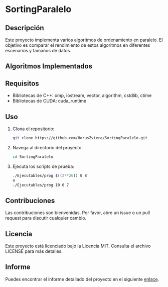 # SortingParalelo

## Descripción

Este proyecto implementa varios algoritmos de ordenamiento en paralelo. El objetivo es comparar el rendimiento de estos algoritmos en diferentes escenarios y tamaños de datos.

## Algoritmos Implementados



## Requisitos

- Bibliotecas de C++: omp, iostream, vector, algorithm, cstdlib, ctime
- Bibliotecas de CUDA: cuda_runtime

## Uso

1. Clona el repositorio:
    ```bash
    git clone https://github.com/HorusZviera/SortingParalelo.git
    ```
2. Navega al directorio del proyecto:
    ```bash
    cd SortingParalelo
    ```
3. Ejecuta los scripts de prueba:
    ```bash
    ./Ejecutables/prog $((2**26)) 0 8
    o
    ./Ejecutables/prog 10 0 7
    ```

## Contribuciones

Las contribuciones son bienvenidas. Por favor, abre un issue o un pull request para discutir cualquier cambio.

## Licencia

Este proyecto está licenciado bajo la Licencia MIT. Consulta el archivo LICENSE para más detalles.

## Informe

Puedes encontrar el informe detallado del proyecto en el siguiente [enlace](https://alumnosuach-my.sharepoint.com/:w:/g/personal/sebastian_pangue_alumnos_uach_cl/EWMQVJl_ivpKkAkccO8GxGIBggjkfApzTwi7znMxn5o26w?e=Pb6OPa).
